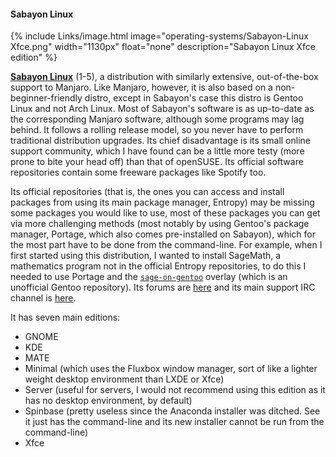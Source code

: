#### Sabayon Linux
{% include Links/image.html image="operating-systems/Sabayon-Linux Xfce.png" width="1130px" float="none" description="Sabayon Linux Xfce edition" %}

[**Sabayon Linux**](http://sabayon.org/) (1-5), a distribution with similarly extensive, out-of-the-box support to Manjaro. Like Manjaro, however, it is also based on a non-beginner-friendly distro, except in Sabayon's case this distro is Gentoo Linux and not Arch Linux. Most of Sabayon's software is as up-to-date as the corresponding Manjaro software, although some programs may lag behind. It follows a rolling release model, so you never have to perform traditional distribution upgrades. Its chief disadvantage is its small online support community, which I have found can be a little more testy (more prone to bite your head off) than that of openSUSE. Its official software repositories contain some freeware packages like Spotify too.

Its official repositories (that is, the ones you can access and install packages from using its main package manager, Entropy) may be missing some packages you would like to use, most of these packages you can get via more challenging methods (most notably by using Gentoo's package manager, Portage, which also comes pre-installed on Sabayon), which for the most part have to be done from the command-line. For example, when I first started using this distribution, I wanted to install SageMath, a mathematics program not in the official Entropy repositories, to do this I needed to use Portage and the [`sage-on-gentoo`](https://github.com/cschwan/sage-on-gentoo) overlay (which is an unofficial Gentoo repository). Its forums are [here](https://forum.sabayon.org/) and its main support IRC channel is [here](irc://irc.freenode.net/sabayon).

It has seven main editions:

* GNOME
* KDE
* MATE
* Minimal (which uses the Fluxbox window manager, sort of like a lighter weight desktop environment than LXDE or Xfce)
* Server (useful for servers, I would not recommend using this edition as it has no desktop environment, by default)
* Spinbase (pretty useless since the Anaconda installer was ditched. See it just has the command-line and its new installer cannot be run from the command-line)
* Xfce
